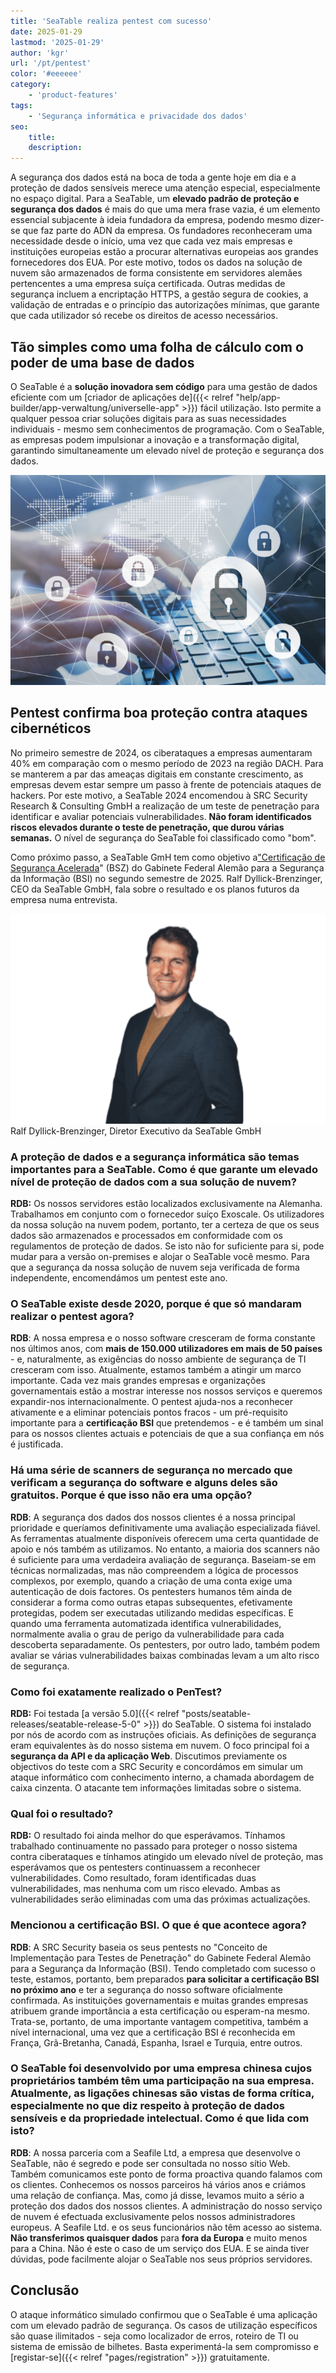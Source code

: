 ```yaml
---
title: 'SeaTable realiza pentest com sucesso'
date: 2025-01-29
lastmod: '2025-01-29'
author: 'kgr'
url: '/pt/pentest'
color: '#eeeeee'
category:
    - 'product-features'
tags:
    - 'Segurança informática e privacidade dos dados'
seo:
    title:
    description:
---
```


A segurança dos dados está na boca de toda a gente hoje em dia e a proteção de dados sensíveis merece uma atenção especial, especialmente no espaço digital. Para a SeaTable, um **elevado padrão de proteção e segurança dos dados** é mais do que uma mera frase vazia, é um elemento essencial subjacente à ideia fundadora da empresa, podendo mesmo dizer-se que faz parte do ADN da empresa. Os fundadores reconheceram uma necessidade desde o início, uma vez que cada vez mais empresas e instituições europeias estão a procurar alternativas europeias aos grandes fornecedores dos EUA. Por este motivo, todos os dados na solução de nuvem são armazenados de forma consistente em servidores alemães pertencentes a uma empresa suíça certificada. Outras medidas de segurança incluem a encriptação HTTPS, a gestão segura de cookies, a validação de entradas e o princípio das autorizações mínimas, que garante que cada utilizador só recebe os direitos de acesso necessários.

## Tão simples como uma folha de cálculo com o poder de uma base de dados

O SeaTable é a **solução inovadora sem código** para uma gestão de dados eficiente com um [criador de aplicações de]({{< relref "help/app-builder/app-verwaltung/universelle-app" >}}) fácil utilização. Isto permite a qualquer pessoa criar soluções digitais para as suas necessidades individuais - mesmo sem conhecimentos de programação. Com o SeaTable, as empresas podem impulsionar a inovação e a transformação digital, garantindo simultaneamente um elevado nível de proteção e segurança dos dados.

![O Pentest revela apenas uma vulnerabilidade de baixo risco e uma de médio risco](Pentest-Ergebnis-1-711x474.png)

## Pentest confirma boa proteção contra ataques cibernéticos

No primeiro semestre de 2024, os ciberataques a empresas aumentaram 40% em comparação com o mesmo período de 2023 na região DACH. Para se manterem a par das ameaças digitais em constante crescimento, as empresas devem estar sempre um passo à frente de potenciais ataques de hackers. Por este motivo, a SeaTable 2024 encomendou à SRC Security Research & Consulting GmbH a realização de um teste de penetração para identificar e avaliar potenciais vulnerabilidades. **Não foram identificados riscos elevados durante o teste de penetração, que durou várias semanas.** O nível de segurança do SeaTable foi classificado como "bom".

Como próximo passo, a SeaTable GmH tem como objetivo a["Certificação de Segurança Acelerada](https://www.bsi.bund.de/DE/Themen/Unternehmen-und-Organisationen/Standards-und-Zertifizierung/Zertifizierung-und-Anerkennung/Zertifizierung-von-Produkten/Beschleunigte-Sicherheitszertifizierung/beschleunigte-sicherheitszertifizierung_node.html)" (BSZ) do Gabinete Federal Alemão para a Segurança da Informação (BSI) no segundo semestre de 2025. Ralf Dyllick-Brenzinger, CEO da SeaTable GmbH, fala sobre o resultado e os planos futuros da empresa numa entrevista.

![Ralf Dyllick-Brenzinger, Diretor Executivo da SeaTable](Pentest-RDB-711x474.png) Ralf Dyllick-Brenzinger, Diretor Executivo da SeaTable GmbH

### A proteção de dados e a segurança informática são temas importantes para a SeaTable. Como é que garante um elevado nível de proteção de dados com a sua solução de nuvem?

**RDB:** Os nossos servidores estão localizados exclusivamente na Alemanha. Trabalhamos em conjunto com o fornecedor suíço Exoscale. Os utilizadores da nossa solução na nuvem podem, portanto, ter a certeza de que os seus dados são armazenados e processados em conformidade com os regulamentos de proteção de dados. Se isto não for suficiente para si, pode mudar para a versão on-premises e alojar o SeaTable você mesmo. Para que a segurança da nossa solução de nuvem seja verificada de forma independente, encomendámos um pentest este ano.

### O SeaTable existe desde 2020, porque é que só mandaram realizar o pentest agora?

**RDB**: A nossa empresa e o nosso software cresceram de forma constante nos últimos anos, com **mais de 150.000 utilizadores em mais de 50 países** - e, naturalmente, as exigências do nosso ambiente de segurança de TI cresceram com isso. Atualmente, estamos também a atingir um marco importante. Cada vez mais grandes empresas e organizações governamentais estão a mostrar interesse nos nossos serviços e queremos expandir-nos internacionalmente. O pentest ajuda-nos a reconhecer ativamente e a eliminar potenciais pontos fracos - um pré-requisito importante para a **certificação BSI** que pretendemos - e é também um sinal para os nossos clientes actuais e potenciais de que a sua confiança em nós é justificada. 

### Há uma série de scanners de segurança no mercado que verificam a segurança do software e alguns deles são gratuitos. Porque é que isso não era uma opção?

**RDB**: A segurança dos dados dos nossos clientes é a nossa principal prioridade e queríamos definitivamente uma avaliação especializada fiável. As ferramentas atualmente disponíveis oferecem uma certa quantidade de apoio e nós também as utilizamos. No entanto, a maioria dos scanners não é suficiente para uma verdadeira avaliação de segurança. Baseiam-se em técnicas normalizadas, mas não compreendem a lógica de processos complexos, por exemplo, quando a criação de uma conta exige uma autenticação de dois factores. Os pentesters humanos têm ainda de considerar a forma como outras etapas subsequentes, efetivamente protegidas, podem ser executadas utilizando medidas específicas. E quando uma ferramenta automatizada identifica vulnerabilidades, normalmente avalia o grau de perigo da vulnerabilidade para cada descoberta separadamente. Os pentesters, por outro lado, também podem avaliar se várias vulnerabilidades baixas combinadas levam a um alto risco de segurança.

### Como foi exatamente realizado o PenTest?

**RDB:** Foi testada [a versão 5.0]({{< relref "posts/seatable-releases/seatable-release-5-0" >}}) do SeaTable. O sistema foi instalado por nós de acordo com as instruções oficiais. As definições de segurança eram equivalentes às do nosso sistema em nuvem. O foco principal foi a **segurança da API e da aplicação Web**. Discutimos previamente os objectivos do teste com a SRC Security e concordámos em simular um ataque informático com conhecimento interno, a chamada abordagem de caixa cinzenta. O atacante tem informações limitadas sobre o sistema.

### Qual foi o resultado?

**RDB:** O resultado foi ainda melhor do que esperávamos. Tínhamos trabalhado continuamente no passado para proteger o nosso sistema contra ciberataques e tínhamos atingido um elevado nível de proteção, mas esperávamos que os pentesters continuassem a reconhecer vulnerabilidades. Como resultado, foram identificadas duas vulnerabilidades, mas nenhuma com um risco elevado. Ambas as vulnerabilidades serão eliminadas com uma das próximas actualizações.

### Mencionou a certificação BSI. O que é que acontece agora?

**RDB**: A SRC Security baseia os seus pentests no "Conceito de Implementação para Testes de Penetração" do Gabinete Federal Alemão para a Segurança da Informação (BSI). Tendo completado com sucesso o teste, estamos, portanto, bem preparados **para solicitar a certificação BSI no próximo ano** e ter a segurança do nosso software oficialmente confirmada. As instituições governamentais e muitas grandes empresas atribuem grande importância a esta certificação ou esperam-na mesmo. Trata-se, portanto, de uma importante vantagem competitiva, também a nível internacional, uma vez que a certificação BSI é reconhecida em França, Grã-Bretanha, Canadá, Espanha, Israel e Turquia, entre outros.

### O SeaTable foi desenvolvido por uma empresa chinesa cujos proprietários também têm uma participação na sua empresa. Atualmente, as ligações chinesas são vistas de forma crítica, especialmente no que diz respeito à proteção de dados sensíveis e da propriedade intelectual. Como é que lida com isto?

**RDB**: A nossa parceria com a Seafile Ltd, a empresa que desenvolve o SeaTable, não é segredo e pode ser consultada no nosso sítio Web. Também comunicamos este ponto de forma proactiva quando falamos com os clientes. Conhecemos os nossos parceiros há vários anos e criámos uma relação de confiança. Mas, como já disse, levamos muito a sério a proteção dos dados dos nossos clientes. A administração do nosso serviço de nuvem é efectuada exclusivamente pelos nossos administradores europeus. A Seafile Ltd. e os seus funcionários não têm acesso ao sistema. **Não transferimos quaisquer dados** para **fora da Europa** e muito menos para a China. Não é este o caso de um serviço dos EUA. E se ainda tiver dúvidas, pode facilmente alojar o SeaTable nos seus próprios servidores. 

## Conclusão

O ataque informático simulado confirmou que o SeaTable é uma aplicação com um elevado padrão de segurança. Os casos de utilização específicos são quase ilimitados - seja como localizador de erros, roteiro de TI ou sistema de emissão de bilhetes. Basta experimentá-la sem compromisso e [registar-se]({{< relref "pages/registration" >}}) gratuitamente.
